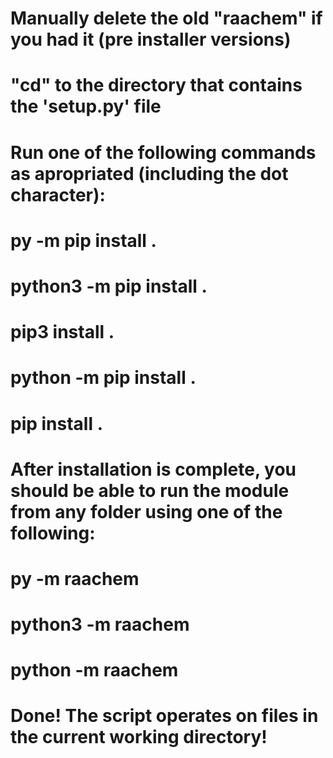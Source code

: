 # Manually delete the old "raachem" if you had it (pre installer versions)
# "cd" to the directory that contains the 'setup.py' file
# Run one of the following commands as apropriated (including the dot character):
#
# py -m pip install .
# python3 -m pip install .
# pip3 install .
# python -m pip install .
# pip install .
#
# After installation is complete, you should be able to run the module from any folder using one of the following:
#
# py -m raachem
# python3 -m raachem
# python -m raachem
#
# Done! The script operates on files in the current working directory!

